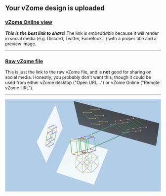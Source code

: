 ## Your vZome design is uploaded

### [vZome Online view][embed]

***This is the best link to share***!  The link is *embeddable* because it will render in social media (e.g. Discord, Twitter, FaceBook...) with a proper title and a preview image.

---

### [Raw vZome file][raw]

This is just the link to the raw vZome file, and is **not** good for
sharing on social media.
Honestly, you probably don't want this, though it could be used from either
vZome desktop ("Open URL...") or vZome Online ("Remote vZome URL").

---

![Image](<Nan-hypercube-projections-SV oblique.png>)


[embed]: <https://vzome.com/app/embed.py?url=https://raw.githubusercontent.com/vorth/vzome-sharing/main/2021/09/04/09-47-30-Nan-hypercube-projections-SV%2Boblique/Nan-hypercube-projections-SV+oblique.vZome>
[raw]: <https://raw.githubusercontent.com/vorth/vzome-sharing/main/2021/09/04/09-47-30-Nan-hypercube-projections-SV+oblique/Nan-hypercube-projections-SV oblique.vZome>
